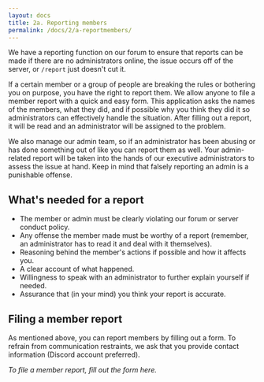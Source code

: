 ```yaml
---
layout: docs
title: 2a. Reporting members
permalink: /docs/2/a-reportmembers/
---
```

We have a reporting function on our forum to ensure that reports can be made if there are no administrators online, the issue occurs off of the server, or `/report` just doesn't cut it. 

If a certain member or a group of people are breaking the rules or bothering you on purpose, you have the right to report them.
We allow anyone to file a member report with a quick and easy form.
This application asks the names of the members, what they did, and if possible why you think they did it so administrators can effectively handle the situation.
After filling out a report, it will be read and an administrator will be assigned to the problem.

We also manage our admin team, so if an administrator has been abusing or has done something out of like you can report them as well.
Your admin-related report will be taken into the hands of our executive administrators to assess the issue at hand.
Keep in mind that falsely reporting an admin is a punishable offense.

## What's needed for a report
* The member or admin must be clearly violating our forum or server conduct policy.
* Any offense the member made must be worthy of a report (remember, an administrator has to read it and deal with it themselves).
* Reasoning behind the member's actions if possible and how it affects you.
* A clear account of what happened.
* Willingness to speak with an administrator to further explain yourself if needed.
* Assurance that (in your mind) you think your report is accurate.

## Filing a member report
As mentioned above, you can report members by filling out a form.
To refrain from communication restraints, we ask that you provide contact information (Discord account preferred).

_To file a member report, fill out the form here._
